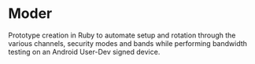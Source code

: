 # Moder
Prototype creation in Ruby to automate setup and rotation through the various channels, security modes and bands while performing bandwidth testing on an Android User-Dev signed device.
